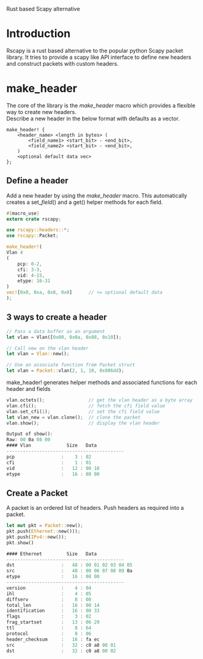 Rust based Scapy alternative

Introduction
============
Rscapy is a rust based alternative to the popular python Scapy packet library. It tries to provide a scapy like API interface to define new headers and construct packets with custom headers.

make_header
===========
The core of the library is the *make_header* macro which provides a flexible way to create new headers.<br>
Describe a new header in the below format with defaults as a vector.
```
make_header! {
    <header_name> <length in bytes> (
        <field_name1> <start_bit> - <end_bit>,
        <field_name2> <start_bit> - <end_bit>,
    )
    <optional default data vec>
};
```

Define a header
---------------
Add a new header by using the *make_header* macro. This automatically creates a set_*field*() and a get() helper methods for each field.

```rust
#[macro_use]
extern crate rscapy;

use rscapy::headers::*;
use rscapy::Packet;

make_header!(
Vlan 4
(
    pcp: 0-2,
    cfi: 3-3,
    vid: 4-15,
    etype: 16-31
)
vec![0x0, 0xa, 0x8, 0x0]      // <= optional default data
);
```
3 ways to create a header
-------------------------
```rust
// Pass a data buffer as an argument
let vlan = Vlan([0x00, 0x0a, 0x08, 0x10]);

// Call new on the vlan header
let vlan = Vlan::new();

// Use an associate function from Packet struct
let vlan = Packet::vlan(2, 1, 10, 0x086dd);
```
make_header! generates helper methods and associated functions for each header and fields
```rust
vlan.octets();                // get the vlan header as a byte array
vlan.cfi();                   // fetch the cfi field value
vlan.set_cfi(1);              // set the cfi field value
let vlan_new = vlan.clone();  // clone the packet
vlan.show();                  // display the vlan header

Output of show():
Raw: 00 0a 08 00
#### Vlan             Size   Data
-------------------------------------------
pcp                 :    3 : 02
cfi                 :    1 : 01
vid                 :   12 : 00 10
etype               :   16 : 08 00
```
Create a Packet
---------------
A packet is an ordered list of headers. Push headers as required into a packet.
```rust
let mut pkt = Packet::new();
pkt.push(Ethernet::new()));
pkt.push(IPv4::new());
pkt.show()

#### Ethernet         Size   Data
-------------------------------------------
dst                 :   48 : 00 01 02 03 04 05
src                 :   48 : 00 06 07 08 09 0a
etype               :   16 : 08 00
-------------------------------------------
version             :    4 : 04
ihl                 :    4 : 05
diffserv            :    8 : 00
total_len           :   16 : 00 14
identification      :   16 : 00 33
flags               :    3 : 02
frag_startset       :   13 : 06 29
ttl                 :    8 : 64
protocol            :    8 : 06
header_checksum     :   16 : fa ec
src                 :   32 : c0 a8 00 01
dst                 :   32 : c0 a8 00 02
```